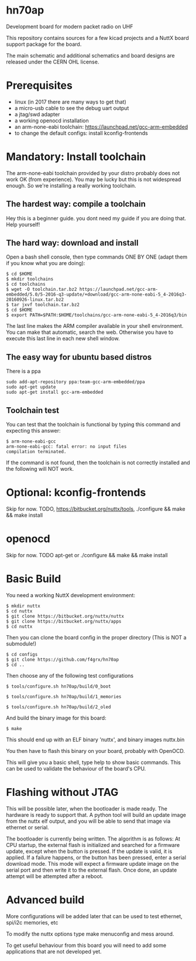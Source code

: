 # hn70ap
Development board for modern packet radio on UHF

This repository contains sources for a few kicad projects and a NuttX board
support package for the board.

The main schematic and additional schematics and board designs are released
under the CERN OHL license.

Prerequisites
=============
 * linux (in 2017 there are many ways to get that)
 * a micro-usb cable to see the debug uart output
 * a jtag/swd adapter
 * a working openocd installation
 * an arm-none-eabi toolchain: https://launchpad.net/gcc-arm-embedded
 * to change the default configs: install kconfig-frontends
 
Mandatory: Install toolchain
============================
The arm-none-eabi toolchain provided by your distro probably does not work OK
(from experience). You may be lucky but this is not widespread enough. So we're
installing a really working toolchain.

The hardest way: compile a toolchain
------------------------------------
Hey this is a beginner guide. you dont need my guide if you are doing that. Help
yourself!

The hard way: download and install
----------------------------------

Open a bash shell console, then type commands ONE BY ONE (adapt them if you know
what you are doing):
```
$ cd $HOME
$ mkdir toolchains
$ cd toolchains
$ wget -O toolchain.tar.bz2 https://launchpad.net/gcc-arm-embedded/5.0/5-2016-q3-update/+download/gcc-arm-none-eabi-5_4-2016q3-20160926-linux.tar.bz2
$ tar jxvf toolchain.tar.bz2
$ cd $HOME
$ export PATH=$PATH:$HOME/toolchains/gcc-arm-none-eabi-5_4-2016q3/bin
```
The last line makes the ARM compiler available in your shell environment. You
can make that automatic, search the web. Otherwise you have to execute this last
line in each new shell window.

The easy way for ubuntu based distros
-------------------------------------

There is a ppa
```
sudo add-apt-repository ppa:team-gcc-arm-embedded/ppa
sudo apt-get update
sudo apt-get install gcc-arm-embedded
```

Toolchain test
--------------

You can test that the toolchain is functional by typing this command and
expecting this answer:
```
$ arm-none-eabi-gcc
arm-none-eabi-gcc: fatal error: no input files
compilation terminated.
```

If the command is not found, then the toolchain is not correctly installed and
the following will NOT work.

Optional: kconfig-frontends
===========================
Skip for now.
TODO, https://bitbucket.org/nuttx/tools, ./configure && make && make install

openocd
=======
Skip for now. TODO apt-get or ./configure && make && make install

Basic Build
===========
You need a working NuttX development environment:

```
$ mkdir nuttx
$ cd nuttx
$ git clone https://bitbucket.org/nuttx/nuttx
$ git clone https://bitbucket.org/nuttx/apps
$ cd nuttx
```
Then you can clone the board config in the proper directory
(This is NOT a submodule!)
```
$ cd configs
$ git clone https://github.com/f4grx/hn70ap
$ cd ..
```

Then choose any of the following test configurations
```
$ tools/configure.sh hn70ap/build/0_boot
```
```
$ tools/configure.sh hn70ap/build/1_memories
```
```
$ tools/configure.sh hn70ap/build/2_oled
```
And build the binary image for this board:
```
$ make
```
This should end up with an ELF binary 'nuttx', and binary images nuttx.bin

You then have to flash this binary on your board, probably with OpenOCD.

This will give you a basic shell, type help to show basic commands. This can be used to validate the behaviour of the board's CPU.

Flashing without JTAG
=====================

This will be possible later, when the bootloader is made ready. The hardware is ready to support that.
A python tool will build an update image from the nuttx elf output, and you will be able to send that image via ethernet or serial.

The bootloader is currently being written. The algorithm is as follows: At CPU startup, the external flash is initialized and searched for a firmware update, except when the button is pressed. If the update is valid, it is applied. If a failure happens, or the button has been pressed, enter a serial download mode. This mode will expect a firmware update image on the serial port and then write it to the external flash. Once done, an update attempt will be attempted after a reboot.

Advanced build
==============
More configurations will be added later that can be used to test ethernet, spi/i2c memories, etc

To modify the nuttx options type make menuconfig and mess around.

To get useful behaviour from this board you will need to add some applications that are not developed yet.
